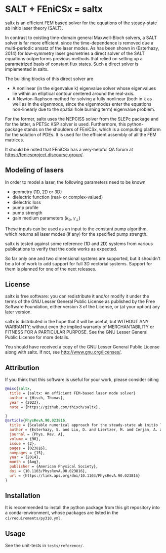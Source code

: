 # SALT + FEniCSx = saltx

saltx is an efficient FEM based solver for the equations of the
steady-state ab initio laser theory (SALT).

In contrast to existing time-domain general Maxwell-Bloch solvers, a
SALT solver is far more efficient, since the time-dependence is
removed due a multi-periodic ansatz of the laser modes. As has been
shown in (Esterhazy, 2014) for low-symmetry laser geometries a direct
solver of the SALT equations outperforms previous methods that relied
on setting up a parametrized basis of constant flux states. Such a
direct solver is implemented in saltx.

The building blocks of this direct solver are

+ A nonlinear (in the eigenvalue k) eigenvalue solver whose
  eigenvalues lie within an elliptical contour centered around the
  real-axis.
+ A Newton-Raphson method for solving a fully nonlinear (both in k as
  well as in the eigenmode, since the eigenmodes enter the equations
  non-linearly due to the spatial hole burning term) eigenvalue
  problem.

For the former, saltx uses the NEPCISS solver from the SLEPc package
and for the latter, a PETSc KSP solver is used. Furthermore, this
python-package stands on the shoulders of FEniCSx, which is a
computing platform for the solution of PDEs. It is used for the
efficient assembly of all the FEM matrices.

It should be noted that FEniCSx has a very-helpful QA forum at
https://fenicsproject.discourse.group/.

## Modeling of lasers

In order to model a laser, the following parameters need to be known

* geometry (1D, 2D or 3D)
* dielectric function (real- or complex-valued)
* dielectric loss
* pump profile
* pump strength
* gain medium parameters ($k_a$, $\gamma_\bot$)

These inputs can be used as an input to the constant pump algorithm,
which returns all laser modes (if any) for the specified pump
strength.

saltx is tested against some reference (1D and 2D) systems from
various publications to verify that the code works as expected.

So far only one and two dimensional systems are supported, but it
shouldn't be a lot of work to add support for full 3D vectorial
systems. Support for them is planned for one of the next releases.

## License

saltx is free software: you can redistribute it and/or modify it
under the terms of the GNU Lesser General Public License as published
by the Free Software Foundation, either version 3 of the License, or
(at your option) any later version.

saltx is distributed in the hope that it will be useful, but WITHOUT
ANY WARRANTY; without even the implied warranty of MERCHANTABILITY or
FITNESS FOR A PARTICULAR PURPOSE. See the GNU Lesser General Public
License for more details.

You should have received a copy of the GNU Lesser General Public
License along with saltx. If not, see http://www.gnu.org/licenses/.

## Attribution

If you think that this software is useful for your work, please
consider citing

```bibtex
@misc{saltx,
  title = {saltx: An efficient FEM-based laser mode solver}
  author = {Hisch, Thomas},
  year = {2023},
  note = {https://github.com/thisch/saltx},

}
@article{PhysRevA.90.023816,
  title = {Scalable numerical approach for the steady-state ab initio laser theory},
  author = {Esterhazy, S. and Liu, D. and Liertzer, M. and Cerjan, A. and Ge, L. and Makris, K. G. and Stone, A. D. and Melenk, J. M. and Johnson, S. G. and Rotter, S.},
  journal = {Phys. Rev. A},
  volume = {90},
  issue = {2},
  pages = {023816},
  numpages = {15},
  year = {2014},
  month = {Aug},
  publisher = {American Physical Society},
  doi = {10.1103/PhysRevA.90.023816},
  url = {https://link.aps.org/doi/10.1103/PhysRevA.90.023816}
}
```

## Installation

It is recommended to install the python package from this git
repository into a conda-environment, whose packages are listed in the
`ci/requirements/py310.yml`.

## Usage

See the unit-tests in `tests/reference/`.
